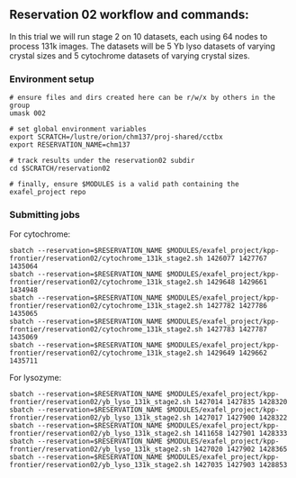 ## Reservation 02 workflow and commands:

In this trial we will run stage 2 on 10 datasets, each using 64 nodes to process 131k images. The datasets will be 5 Yb lyso datasets of varying crystal sizes and 5 cytochrome datasets of varying crystal sizes.

### Environment setup

```
# ensure files and dirs created here can be r/w/x by others in the group
umask 002

# set global environment variables
export SCRATCH=/lustre/orion/chm137/proj-shared/cctbx
export RESERVATION_NAME=chm137

# track results under the reservation02 subdir
cd $SCRATCH/reservation02

# finally, ensure $MODULES is a valid path containing the exafel_project repo
```

### Submitting jobs

For cytochrome:
```
sbatch --reservation=$RESERVATION_NAME $MODULES/exafel_project/kpp-frontier/reservation02/cytochrome_131k_stage2.sh 1426077 1427767 1435064
sbatch --reservation=$RESERVATION_NAME $MODULES/exafel_project/kpp-frontier/reservation02/cytochrome_131k_stage2.sh 1429648 1429661 1434948
sbatch --reservation=$RESERVATION_NAME $MODULES/exafel_project/kpp-frontier/reservation02/cytochrome_131k_stage2.sh 1427782 1427786 1435065
sbatch --reservation=$RESERVATION_NAME $MODULES/exafel_project/kpp-frontier/reservation02/cytochrome_131k_stage2.sh 1427783 1427787 1435069
sbatch --reservation=$RESERVATION_NAME $MODULES/exafel_project/kpp-frontier/reservation02/cytochrome_131k_stage2.sh 1429649 1429662 1435711
```

For lysozyme:
```
sbatch --reservation=$RESERVATION_NAME $MODULES/exafel_project/kpp-frontier/reservation02/yb_lyso_131k_stage2.sh 1427014 1427835 1428320
sbatch --reservation=$RESERVATION_NAME $MODULES/exafel_project/kpp-frontier/reservation02/yb_lyso_131k_stage2.sh 1427017 1427900 1428322
sbatch --reservation=$RESERVATION_NAME $MODULES/exafel_project/kpp-frontier/reservation02/yb_lyso_131k_stage2.sh 1411658 1427901 1428333
sbatch --reservation=$RESERVATION_NAME $MODULES/exafel_project/kpp-frontier/reservation02/yb_lyso_131k_stage2.sh 1427020 1427902 1428365
sbatch --reservation=$RESERVATION_NAME $MODULES/exafel_project/kpp-frontier/reservation02/yb_lyso_131k_stage2.sh 1427035 1427903 1428853
```

